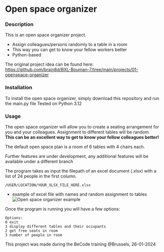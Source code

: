 # Open space organizer

### Description
This is an open space organizer project.
- Assign colleagues/persons randomly to a table in a room
- This way you can get to know your fellow workers better
- Python-based

The original project idea can be found here:
https://github.com/brain8d/BXL-Bouman-7/tree/main/projects/01-openspace-organizer


### Installation
To install the open space organizer, simply download this repository and run the main.py file
Tested on Python 3.12

### Usage
The open space organizer will allow you to create a seating arrangement for you and your colleagues.
Assignment to different tables will be random. **This can be an excellent way to get to know your fellow colleagues better!**

The default open space plan is a room of 6 tables with 4 chairs each. 

Further features are under development, any additional features will be available under a different branch 

The program takes as input the filepath of an excel document (.xlsx) with a list of 24 people in the first column.

```
/USER/LOCATION/YOUR_XLSX_FILE_HERE.xlsx
```

* example of excel file with names and random assignment to tables
![Open space organizer example](https://github.com/brain8d/openspace-organizer/assets/153182255/6cb2196e-31be-4b76-85fa-5741f21a6022)


Once the program is running you will have a few options:

```
Options: 
0 exit
1 display different tables and their occupants
2 get free seats in room
3 number of people in room
```


This project was made during the BeCode training @Brussels, 26-01-2024
 



